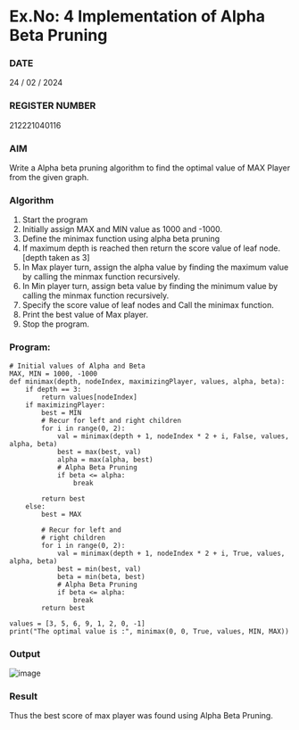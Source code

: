 # Ex.No: 4   Implementation of Alpha Beta Pruning 

### DATE
24 / 02 / 2024

### REGISTER NUMBER
212221040116

### AIM 
Write a Alpha beta pruning algorithm to find the optimal value of MAX Player from the given graph.

### Algorithm
1. Start the program
2. Initially  assign MAX and MIN value as 1000 and -1000.
3.  Define the minimax function  using alpha beta pruning
4.  If maximum depth is reached then return the score value of leaf node. [depth taken as 3]
5.  In Max player turn, assign the alpha value by finding the maximum value by calling the minmax function recursively.
6.  In Min player turn, assign beta value by finding the minimum value by calling the minmax function recursively.
7.  Specify the score value of leaf nodes and Call the minimax function.
8.  Print the best value of Max player.
9.  Stop the program. 

### Program:
```
# Initial values of Alpha and Beta
MAX, MIN = 1000, -1000
def minimax(depth, nodeIndex, maximizingPlayer, values, alpha, beta):
    if depth == 3:
        return values[nodeIndex]
    if maximizingPlayer:
        best = MIN
        # Recur for left and right children
        for i in range(0, 2):
            val = minimax(depth + 1, nodeIndex * 2 + i, False, values, alpha, beta)
            best = max(best, val)
            alpha = max(alpha, best)
            # Alpha Beta Pruning
            if beta <= alpha:
                break
          
        return best
    else:
        best = MAX
 
        # Recur for left and
        # right children
        for i in range(0, 2):
            val = minimax(depth + 1, nodeIndex * 2 + i, True, values, alpha, beta)
            best = min(best, val)
            beta = min(beta, best)
            # Alpha Beta Pruning
            if beta <= alpha:
                break
        return best
      
values = [3, 5, 6, 9, 1, 2, 0, -1] 
print("The optimal value is :", minimax(0, 0, True, values, MIN, MAX))
```
### Output
![image](https://github.com/NithishThirumalai/AI_Lab_2023-24/assets/114301782/7296ce98-b9fa-4443-b859-ad9c31b089cd)


### Result
Thus the best score of max player was found using Alpha Beta Pruning.
